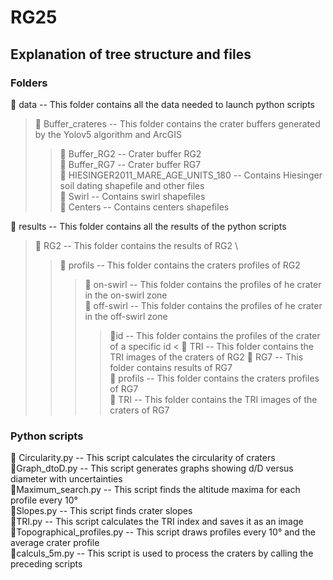 # RG25

## Explanation of tree structure and files

### Folders
📁 data -- This folder contains all the data needed to launch python scripts
> 📁 Buffer_crateres -- This folder contains the crater buffers generated by the Yolov5 algorithm and ArcGIS
>> 📁 Buffer_RG2 -- Crater buffer RG2 \
>> 📁 Buffer_RG7 -- Crater buffer RG7 \
> 📁 HIESINGER2011_MARE_AGE_UNITS_180 -- Contains Hiesinger soil dating shapefile and other files \
> 📁 Swirl -- Contains swirl shapefiles \
> 📁 Centers -- Contains centers shapefiles

📁 results -- This folder contains all the results of the python scripts
> 📁 RG2 -- This folder contains the results of RG2 \
>> 📁 profils -- This folder contains the craters profiles of RG2
>>> 📁 on-swirl -- This folder contains the profiles of he crater in the on-swirl zone \
>>> 📁 off-swirl -- This folder contains the profiles of he crater in the off-swirl zone
>>>> 📁id -- This folder contains the profiles of the crater of a specific id
< 📁 TRI -- This folder contains the TRI images of the craters of RG2
> 📁 RG7 -- This folder contains results of RG7 \
>> 📁 profils -- This folder contains the craters profiles of RG7\
>> 📁 TRI -- This folder contains the TRI images of the craters of RG7

### Python scripts
🐍 Circularity.py -- This script calculates the circularity of craters\
🐍Graph_dtoD.py -- This script generates graphs showing d/D versus diameter with uncertainties\
🐍Maximum_search.py -- This script finds the altitude maxima for each profile every 10°\
🐍Slopes.py -- This script finds crater slopes\
🐍TRI.py -- This script calculates the TRI index and saves it as an image\
🐍Topographical_profiles.py -- This script draws profiles every 10° and the average crater profile\
🐍calculs_5m.py -- This script is used to process the craters by calling the preceding scripts